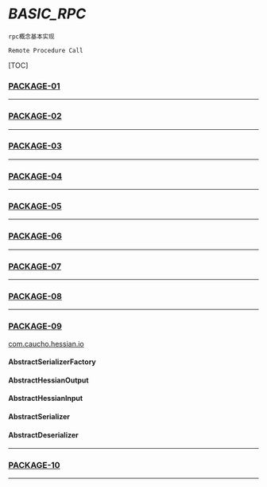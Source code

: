 # *BASIC_RPC*
    rpc概念基本实现
    
`Remote Procedure Call`


[TOC]


### [PACKAGE-01](./rpc/src/main/java/com/mrz/rpc/rpc01) 


***
### [PACKAGE-02](./rpc/src/main/java/com/mrz/rpc/rpc02)


***
### [PACKAGE-03](./rpc/src/main/java/com/mrz/rpc/rpc03)


***
### [PACKAGE-04](./rpc/src/main/java/com/mrz/rpc/rpc04)


***
### [PACKAGE-05](./rpc/src/main/java/com/mrz/rpc/rpc05)


***
### [PACKAGE-06](./rpc/src/main/java/com/mrz/rpc/rpc06)


***
### [PACKAGE-07](./rpc/src/main/java/com/mrz/rpc/rpc07)


***
### [PACKAGE-08](./rpc/src/main/java/com/mrz/rpc/rpc08)


***
### [PACKAGE-09](./rpc/src/main/java/com/mrz/rpc/rpc09)
[com.caucho.hessian.io](jetbrains://idea/navigate/reference?project=basic_rpc&fqn=com.caucho.hessian.io)
#### AbstractSerializerFactory 
#### AbstractHessianOutput
#### AbstractHessianInput
#### AbstractSerializer
#### AbstractDeserializer
***
### [PACKAGE-10](./rpc/src/main/java/com/mrz/rpc/rpc10)


***
    
